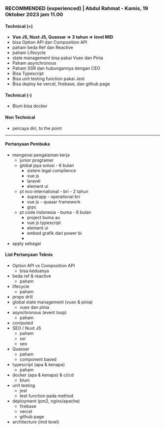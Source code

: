### **RECOMMENDED (experienced)** | Abdul Rahmat - Kamis, 19 Oktober 2023 jam 11.00

#### Technical (+) 

- **Vue JS, Nuxt JS, Quassar => 3 tahun => level MID**  
- bisa Option API dan Composition API
- paham beda Ref dan Reactive
- paham Lifecycle
- state management bisa pakai Vuex dan Pinia
- Paham asynchronous
- Paham SSR dan hubungannya dengan CEO
- Bisa Typescript
- Bisa unit testing function pakai Jest
- Bisa deploy ke vercel, firebase, dan github page

#### Technical (-)  

- Blum bisa docker

#### Non Technical  

- percaya diri, to the point

---

#### Pertanyaan Pembuka

- mengenai pengalaman kerja  
	- junior programer
	- global jaya solusi - 6 bulan
		- sistem legal complience
		- vue js
		- laravel
		- element ui
	- pt nco international - bri - 2 tahun
		- superapp - operational bri
		- vue js - quasar framework
		- grpc
	- pt code indonesia - buma - 6 bulan
		- project buma au
		- vue js typescript
		- element ui
		- embed grafik dari power bi
		- 
- apply sebagai


#### List Pertanyaan Teknis

- Option API vs Composition API
	- bisa keduanya
- beda ref & reactive
	- paham
- lifecycle 
	- paham
- props drill  
- global state management (vuex & pinia)  
	- vuex dan pinia
- asynchronous (event loop)  
	- paham
- computed 
- SEO / Nuxt JS  
	- paham
	- ssr
	- seo
- Quassar
	- paham
	- component based
- typescript (apa & kenapa)
	- paham  
- docker (apa & kenapa) & ci/cd  
	- blum
- unit testing  
	- jest
	- test function pada method
- deployment (pm2, nginx/apache)
	- firebase
	- vercel
	- github page  
- architecture (mid level)  